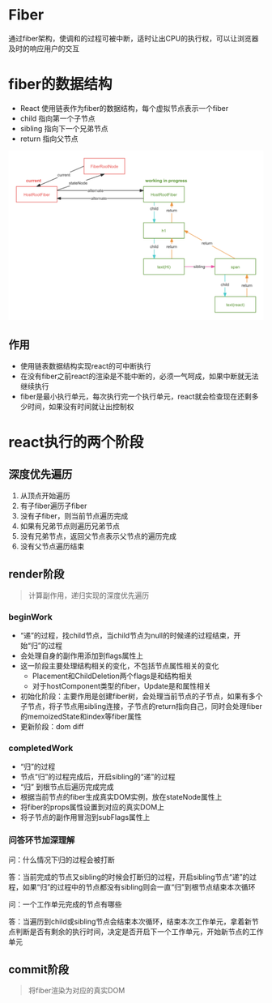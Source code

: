 # Fiber

通过fiber架构，使调和的过程可被中断，适时让出CPU的执行权，可以让浏览器及时的响应用户的交互

# fiber的数据结构

- React 使用链表作为fiber的数据结构，每个虚拟节点表示一个fiber
- child 指向第一个子节点
- sibling 指向下一个兄弟节点
- return 指向父节点

![alt text](fiber-tree.png)

## **作用**

- 使用链表数据结构实现react的可中断执行
- 在没有fiber之前react的渲染是不能中断的，必须一气呵成，如果中断就无法继续执行
- fiber是最小执行单元，每次执行完一个执行单元，react就会检查现在还剩多少时间，如果没有时间就让出控制权

# react执行的两个阶段

## 深度优先遍历

1. 从顶点开始遍历
2. 有子fiber遍历子fiber
3. 没有子fiber，则当前节点遍历完成
4. 如果有兄弟节点则遍历兄弟节点
5. 没有兄弟节点，返回父节点表示父节点的遍历完成
6. 没有父节点遍历结束

## render阶段

> 计算副作用，递归实现的深度优先遍历

### beginWork

- “递”的过程，找child节点，当child节点为null的时候递的过程结束，开始“归”的过程
- 会处理自身的副作用添加到flags属性上
- 这一阶段主要处理结构相关的变化，不包括节点属性相关的变化
  - Placement和ChildDeletion两个flags是和结构相关
  - 对于hostComponent类型的fiber，Update是和属性相关
- 初始化阶段：主要作用是创建fiber树，会处理当前节点的子节点，如果有多个子节点，将子节点用sibling连接，子节点的return指向自己，同时会处理fiber的memoizedState和index等fiber属性
- 更新阶段：dom diff

### completedWork

- “归”的过程
- 节点“归”的过程完成后，开启sibling的“递”的过程
- “归” 到根节点后遍历完成完成
- 根据当前节点的fiber生成真实DOM实例，放在stateNode属性上
- 将fiber的props属性设置到对应的真实DOM上
- 将子节点的副作用冒泡到subFlags属性上

### 问答环节加深理解

问：什么情况下归的过程会被打断

答：当前完成的节点又sibling的时候会打断归的过程，开启sibling节点“递”的过程，如果“归”的过程中的节点都没有sibling则会一直“归”到根节点结束本次循环

问：一个工作单元完成的节点有哪些

答：当遍历到child或sibling节点会结束本次循环，结束本次工作单元，拿着新节点判断是否有剩余的执行时间，决定是否开启下一个工作单元，开始新节点的工作单元

## commit阶段

> 将fiber渲染为对应的真实DOM
